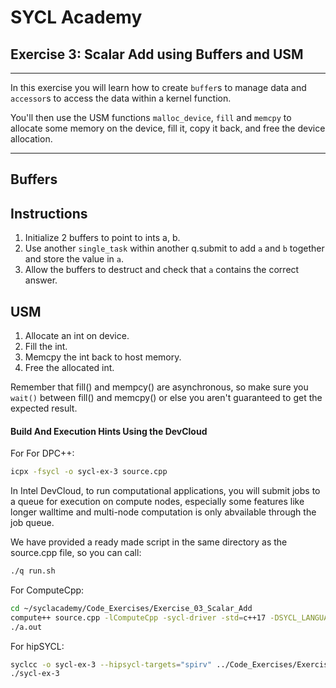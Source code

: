 # SYCL Academy

## Exercise 3: Scalar Add using Buffers and USM

---

In this exercise you will learn how to create `buffer`s to manage data and
`accessor`s to access the data within a kernel function. 

You'll then use the USM functions `malloc_device`, `fill` and `memcpy` to 
allocate some memory on the device, fill it, copy it back, and free the 
device allocation.

---

## Buffers 

## Instructions

1. Initialize 2 buffers to point to ints a, b.
2. Use another `single_task` within another q.submit to add `a` and `b` 
together and store the value in `a`.
3. Allow the buffers to destruct and check that `a` contains the correct answer.


## USM

1. Allocate an int on device.
2. Fill the int.
3. Memcpy the int back to host memory.
4. Free the allocated int.

Remember that fill() and mempcy() are asynchronous, so make
sure you `wait()` between fill() and memcpy() or else you
aren't guaranteed to get the expected result.


#### Build And Execution Hints Using the DevCloud

For For DPC++:
```sh
icpx -fsycl -o sycl-ex-3 source.cpp
```
In Intel DevCloud, to run computational applications, you will submit jobs to a queue for execution on compute nodes,
especially some features like longer walltime and multi-node computation is only abvailable through the job queue.

We have provided a ready made script in the same directory as the source.cpp file, so you can call:

```sh
./q run.sh
```

For ComputeCpp:

```sh
cd ~/syclacademy/Code_Exercises/Exercise_03_Scalar_Add
compute++ source.cpp -lComputeCpp -sycl-driver -std=c++17 -DSYCL_LANGUAGE_VERSION=2020 -no-serial-memop
./a.out 
```


For hipSYCL:

```sh
syclcc -o sycl-ex-3 --hipsycl-targets="spirv" ../Code_Exercises/Exercise_03_Scalar_Add/source.cpp
./sycl-ex-3
```


[devcloud-job-submission]: https://devcloud.intel.com/oneapi/documentation/job-submission/
